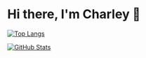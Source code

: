 # Hi there, I'm Charley 👋

[![Top Langs](https://github-readme-stats.vercel.app/api/top-langs/?username=YOUR_USERNAME&layout=compact&theme=radical)](https://github.com/YOUR_USERNAME/github-readme-stats)

[![GitHub Stats](https://github-readme-stats.vercel.app/api?username=YOUR_USERNAME&show_icons=true&theme=radical)](https://github.com/YOUR_USERNAME/github-readme-stats)